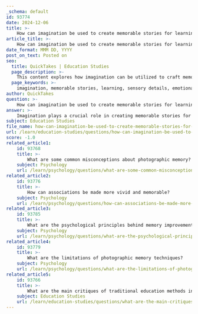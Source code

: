 ```yaml
---
_schema: default
id: 93774
date: 2024-12-06
title: >-
    How can imagination be used to create memorable stories for learning?
article_title: >-
    How can imagination be used to create memorable stories for learning?
date_format: MMM DD, YYYY
post_on_text: Posted on
seo:
  title: QuickTakes | Education Studies
  page_description: >-
    This content explores how imagination can be utilized to craft memorable stories for learning by engaging sensory details, evoking emotions, and employing various narrative techniques that enhance memory retention.
  page_keywords: >-
    imagination, memorable stories, learning, sensory details, emotional engagement, narrative techniques, visual imagery, multimodal learning, interactive elements, linking concepts
author: QuickTakes
question: >-
    How can imagination be used to create memorable stories for learning?
answer: >-
    Imagination plays a crucial role in creating memorable stories for learning by engaging the audience's emotions and cognitive faculties. Here are several ways in which imagination can be harnessed to craft impactful narratives:\n\n1. **Sensory Details**: Incorporating sensory details into storytelling allows readers or listeners to experience the narrative more vividly. By appealing to the senses—sight, sound, touch, taste, and smell—storytellers can transport their audience into the story, making it more immersive and memorable. For example, describing the aroma of freshly baked bread or the sound of rustling leaves can evoke strong mental images and emotions.\n\n2. **Emotional Engagement**: Stories that evoke emotions are more likely to be remembered. Imagination can be used to create scenarios that resonate with the audience's feelings, whether it's joy, sadness, fear, or excitement. This emotional connection enhances memory retention, as emotionally charged narratives release dopamine, which aids in memory consolidation.\n\n3. **Narrative Techniques**: Utilizing various narrative techniques, such as character development, conflict, and thematic depth, can make stories more engaging. Characters that reflect real-life complexities foster audience identification, while conflicts create tension that keeps the audience invested in the outcome. This engagement is key to improving recall.\n\n4. **Visual Imagery**: The mental creation of images that accompany a narrative significantly enhances storytelling for memory. By encouraging the audience to visualize scenes, characters, and events, storytellers can help them form stronger mental associations with the information being presented.\n\n5. **Multimodal Learning**: Combining storytelling with visual elements, such as images and videos, can cater to different learning preferences and make the content more accessible. This multimodal approach not only captures attention but also reinforces the narrative, making it easier for learners to remember the information.\n\n6. **Interactive Elements**: Incorporating interactive elements into storytelling, such as questions or prompts for reflection, can further engage the audience's imagination. This interaction encourages active participation, making the learning experience more dynamic and memorable.\n\n7. **Linking Concepts**: Storytelling can be used to connect new information to familiar concepts or personal experiences. By framing new ideas within a narrative context that relates to the audience's lives, learners are more likely to understand and remember the material.\n\nIn summary, imagination can be a powerful tool in creating memorable stories for learning by engaging the audience's senses, emotions, and cognitive processes. By employing techniques such as sensory details, emotional engagement, and visual imagery, educators and storytellers can enhance memory retention and create a more impactful learning experience.
subject: Education Studies
file_name: how-can-imagination-be-used-to-create-memorable-stories-for-learning.md
url: /learn/education-studies/questions/how-can-imagination-be-used-to-create-memorable-stories-for-learning
score: -1.0
related_article1:
    id: 93768
    title: >-
        What are some common misconceptions about photographic memory?
    subject: Psychology
    url: /learn/psychology/questions/what-are-some-common-misconceptions-about-photographic-memory
related_article2:
    id: 93776
    title: >-
        How can associations be made more vivid and memorable?
    subject: Psychology
    url: /learn/psychology/questions/how-can-associations-be-made-more-vivid-and-memorable
related_article3:
    id: 93785
    title: >-
        What are the psychological principles behind memory improvement techniques?
    subject: Psychology
    url: /learn/psychology/questions/what-are-the-psychological-principles-behind-memory-improvement-techniques
related_article4:
    id: 93779
    title: >-
        What are the limitations of photographic memory techniques?
    subject: Psychology
    url: /learn/psychology/questions/what-are-the-limitations-of-photographic-memory-techniques
related_article5:
    id: 93766
    title: >-
        What are the main critiques of traditional education methods in terms of memory retention?
    subject: Education Studies
    url: /learn/education-studies/questions/what-are-the-main-critiques-of-traditional-education-methods-in-terms-of-memory-retention
---
```


&nbsp;